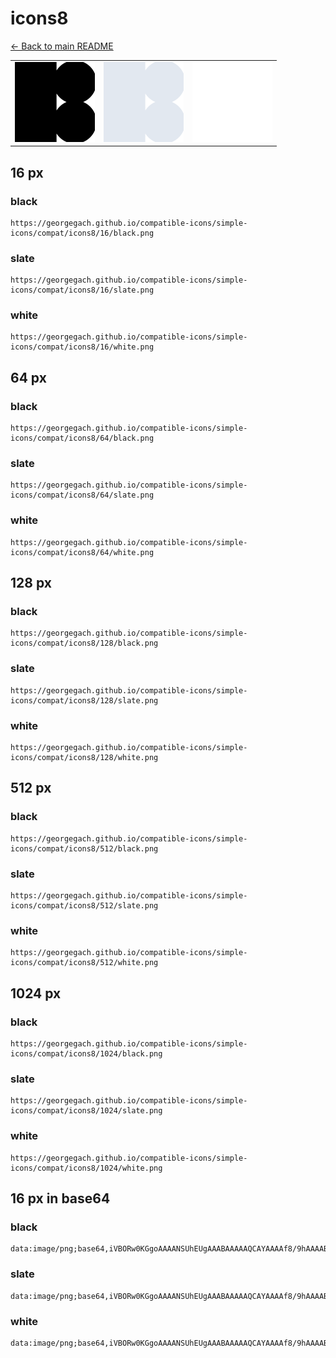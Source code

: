 # icons8

[← Back to main README](../../README.md)

<table><tr>
  <td><img src="./128/black.png" width="128" alt="icons8 black icon" /></td>
  <td><img src="./128/slate.png" width="128" alt="icons8 slate icon" /></td>
  <td><img src="./128/white.png" width="128" alt="icons8 white icon" /></td>
</tr></table>

## 16 px

### black
```
https://georgegach.github.io/compatible-icons/simple-icons/compat/icons8/16/black.png
```

### slate
```
https://georgegach.github.io/compatible-icons/simple-icons/compat/icons8/16/slate.png
```

### white
```
https://georgegach.github.io/compatible-icons/simple-icons/compat/icons8/16/white.png
```

## 64 px

### black
```
https://georgegach.github.io/compatible-icons/simple-icons/compat/icons8/64/black.png
```

### slate
```
https://georgegach.github.io/compatible-icons/simple-icons/compat/icons8/64/slate.png
```

### white
```
https://georgegach.github.io/compatible-icons/simple-icons/compat/icons8/64/white.png
```

## 128 px

### black
```
https://georgegach.github.io/compatible-icons/simple-icons/compat/icons8/128/black.png
```

### slate
```
https://georgegach.github.io/compatible-icons/simple-icons/compat/icons8/128/slate.png
```

### white
```
https://georgegach.github.io/compatible-icons/simple-icons/compat/icons8/128/white.png
```

## 512 px

### black
```
https://georgegach.github.io/compatible-icons/simple-icons/compat/icons8/512/black.png
```

### slate
```
https://georgegach.github.io/compatible-icons/simple-icons/compat/icons8/512/slate.png
```

### white
```
https://georgegach.github.io/compatible-icons/simple-icons/compat/icons8/512/white.png
```

## 1024 px

### black
```
https://georgegach.github.io/compatible-icons/simple-icons/compat/icons8/1024/black.png
```

### slate
```
https://georgegach.github.io/compatible-icons/simple-icons/compat/icons8/1024/slate.png
```

### white
```
https://georgegach.github.io/compatible-icons/simple-icons/compat/icons8/1024/white.png
```

## 16 px in base64

### black
```
data:image/png;base64,iVBORw0KGgoAAAANSUhEUgAAABAAAAAQCAYAAAAf8/9hAAAABmJLR0QA/wD/AP+gvaeTAAAAg0lEQVQ4je3SMQ7CMBAEwLFFQc3j4D2BJ9DzIn5hiQ6KiCR0ocBFimC7pGClk1a7d6vT6WCu1B4nJEy5Es6IGgKueK7oA44tAbeCl0ImJbyw/eJNsTJcRUvAo+DdWwJ6jCv6gAv1Ix58rp1y0Jh5h7hp2GBGyDws9N2y4f8HZfz4H7wBXaZ2sLC8hVIAAAAASUVORK5CYII=
```

### slate
```
data:image/png;base64,iVBORw0KGgoAAAANSUhEUgAAABAAAAAQCAYAAAAf8/9hAAAABmJLR0QA/wD/AP+gvaeTAAAApElEQVQ4je2SPQ4BYRRFz53oNBjFKKglYj1aVmALLMAWZg02YhMioUBEYjpzFX4KmZlvavHKd/LOu8XV9nAxFWMzkTxGmmK6zyVH8LqftOYKCbA3RBpiml8gw6zCArQH9wqJ2EXVxwBulyPiGoIKNaaGQOdyxCkosLmCswJ0c56njeB/eYEZKWKGiV/Sk7mng6SzDApsLCG/Q3/SRx2Afw9+ogcP8ARoprFmdE0AAAAASUVORK5CYII=
```

### white
```
data:image/png;base64,iVBORw0KGgoAAAANSUhEUgAAABAAAAAQCAYAAAAf8/9hAAAABmJLR0QA/wD/AP+gvaeTAAAAiklEQVQ4je2SMQoCUQxE318sBDs7b+CJ9DxqbbW9N/IUX7DSQnDX7ln4C1nY/anFgYEwQ4aQBOvYqAc1q31hVlu1SapM4wysgcVA74BjJOAKrEa8SyTgBcxHvL6pNFcRCbhPeLdIwIPPwoZ4AicCZ9yq+3K6rjCrO7WZBSYQSKVOX/oS4P8HP/EHb3DX5xDGQPO3AAAAAElFTkSuQmCC
```

